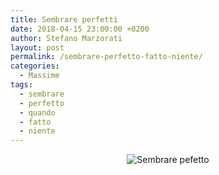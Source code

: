 ```yaml
---
title: Sembrare perfetti
date: 2018-04-15 23:00:00 +0200
author: Stefano Marzorati
layout: post
permalink: /sembrare-perfetto-fatto-niente/
categories:
  - Massime
tags:
  - sembrare
  - perfetto
  - quando
  - fatto
  - niente
---
```

<center><img src="https://farm1.staticflickr.com/854/26642895727_fdffff239a_z.jpg" alt="Sembrare pefetto"></center>   

